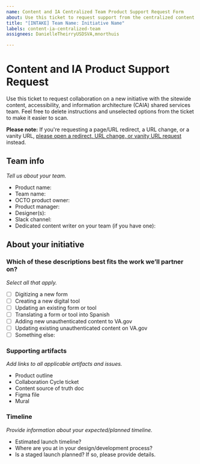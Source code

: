 ```yaml
---
name: Content and IA Centralized Team Product Support Request Form
about: Use this ticket to request support from the centralized content and information architecture team.
title: "[INTAKE] Team Name: Initiative Name"
labels: content-ia-centralized-team
assignees: DanielleTheirryUSDSVA,mnorthuis

---
```

# Content and IA Product Support Request

Use this ticket to request collaboration on a new initiative with the sitewide content, accessibility, and information architecture (CAIA) shared services team. Feel free to delete instructions and unselected options from the ticket to make it easier to scan.
<br>

**Please note:** If you're requesting a page/URL redirect, a URL change, or a vanity URL, [please open a redirect, URL change, or vanity URL request](https://github.com/department-of-veterans-affairs/va.gov-team/issues/new?template=redirect-request.md) instead.


## Team info
_Tell us about your team._
- Product name:
- Team name:
- OCTO product owner: 
- Product manager: 
- Designer(s):
- Slack channel: 
- Dedicated content writer on your team (if you have one): 

 
## About your initiative

### Which of these descriptions best fits the work we’ll partner on?
_Select all that apply._
- [ ] Digitizing a new form
- [ ] Creating a new digital tool
- [ ] Updating an existing form or tool
- [ ] Translating a form or tool into Spanish
- [ ] Adding new unauthenticated content to VA.gov
- [ ] Updating existing unauthenticated content on VA.gov
- [ ] Something else:  

### Supporting artifacts
_Add links to all applicable artifacts and issues._
- Product outline
- Collaboration Cycle ticket
- Content source of truth doc
- Figma file
- Mural
  
### Timeline
_Provide information about your expected/planned timeline._
- Estimated launch timeline?
- Where are you at in your design/development process?
- Is a staged launch planned? If so, please provide details.
